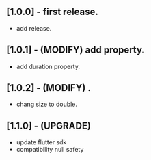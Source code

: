 ## [1.0.0] - first release.

* add release.

## [1.0.1] - (MODIFY) add property.

* add duration property.

## [1.0.2] - (MODIFY) .

* chang size to double.

## [1.1.0] - (UPGRADE)

* update flutter sdk
* compatibility null safety